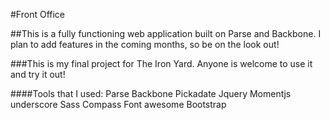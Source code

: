 #Front Office

##This is a fully functioning web application built on Parse and Backbone. I plan to add features in the coming months, so be on the look out!

###This is my final project for The Iron Yard. Anyone is welcome to use it and try it out!

####Tools that I used:
Parse
Backbone
Pickadate
Jquery
Momentjs
underscore
Sass
Compass
Font awesome
Bootstrap
